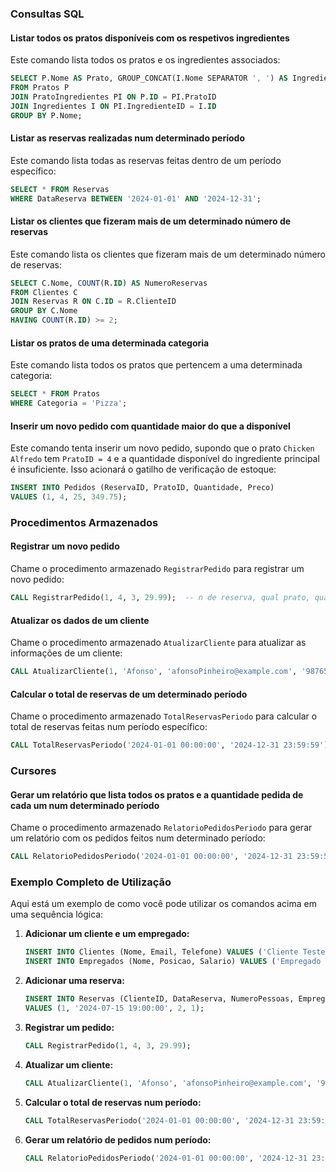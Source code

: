 ### Consultas SQL

#### Listar todos os pratos disponíveis com os respetivos ingredientes

Este comando lista todos os pratos e os ingredientes associados:

```sql
SELECT P.Nome AS Prato, GROUP_CONCAT(I.Nome SEPARATOR ', ') AS Ingredientes
FROM Pratos P
JOIN PratoIngredientes PI ON P.ID = PI.PratoID
JOIN Ingredientes I ON PI.IngredienteID = I.ID
GROUP BY P.Nome;
```

#### Listar as reservas realizadas num determinado período

Este comando lista todas as reservas feitas dentro de um período específico:

```sql
SELECT * FROM Reservas
WHERE DataReserva BETWEEN '2024-01-01' AND '2024-12-31';
```

#### Listar os clientes que fizeram mais de um determinado número de reservas

Este comando lista os clientes que fizeram mais de um determinado número de reservas:

```sql
SELECT C.Nome, COUNT(R.ID) AS NumeroReservas
FROM Clientes C
JOIN Reservas R ON C.ID = R.ClienteID
GROUP BY C.Nome
HAVING COUNT(R.ID) >= 2;
```

#### Listar os pratos de uma determinada categoria

Este comando lista todos os pratos que pertencem a uma determinada categoria:

```sql
SELECT * FROM Pratos
WHERE Categoria = 'Pizza';
```

#### Inserir um novo pedido com quantidade maior do que a disponível

Este comando tenta inserir um novo pedido, supondo que o prato `Chicken Alfredo` tem `PratoID = 4` e a quantidade disponível do ingrediente principal é insuficiente. Isso acionará o gatilho de verificação de estoque:

```sql
INSERT INTO Pedidos (ReservaID, PratoID, Quantidade, Preco)
VALUES (1, 4, 25, 349.75);
```

### Procedimentos Armazenados

#### Registrar um novo pedido

Chame o procedimento armazenado `RegistrarPedido` para registrar um novo pedido:

```sql
CALL RegistrarPedido(1, 4, 3, 29.99);  -- n de reserva, qual prato, quantos, preco
```

#### Atualizar os dados de um cliente

Chame o procedimento armazenado `AtualizarCliente` para atualizar as informações de um cliente:

```sql
CALL AtualizarCliente(1, 'Afonso', 'afonsoPinheiro@example.com', '987654321');
```

#### Calcular o total de reservas de um determinado período

Chame o procedimento armazenado `TotalReservasPeriodo` para calcular o total de reservas feitas num período específico:

```sql
CALL TotalReservasPeriodo('2024-01-01 00:00:00', '2024-12-31 23:59:59');
```

### Cursores

#### Gerar um relatório que lista todos os pratos e a quantidade pedida de cada um num determinado período

Chame o procedimento armazenado `RelatorioPedidosPeriodo` para gerar um relatório com os pedidos feitos num determinado período:

```sql
CALL RelatorioPedidosPeriodo('2024-01-01 00:00:00', '2024-12-31 23:59:59');
```

### Exemplo Completo de Utilização

Aqui está um exemplo de como você pode utilizar os comandos acima em uma sequência lógica:

1. **Adicionar um cliente e um empregado:**

    ```sql
    INSERT INTO Clientes (Nome, Email, Telefone) VALUES ('Cliente Teste', 'cliente@teste.com', '123456789');
    INSERT INTO Empregados (Nome, Posicao, Salario) VALUES ('Empregado Teste', 'Garçom', 2000.00);
    ```

2. **Adicionar uma reserva:**

    ```sql
    INSERT INTO Reservas (ClienteID, DataReserva, NumeroPessoas, EmpregadoID)
    VALUES (1, '2024-07-15 19:00:00', 2, 1);
    ```

3. **Registrar um pedido:**

    ```sql
    CALL RegistrarPedido(1, 4, 3, 29.99);
    ```

4. **Atualizar um cliente:**

    ```sql
    CALL AtualizarCliente(1, 'Afonso', 'afonsoPinheiro@example.com', '987654321');
    ```

5. **Calcular o total de reservas num período:**

    ```sql
    CALL TotalReservasPeriodo('2024-01-01 00:00:00', '2024-12-31 23:59:59');
    ```

6. **Gerar um relatório de pedidos num período:**

    ```sql
    CALL RelatorioPedidosPeriodo('2024-01-01 00:00:00', '2024-12-31 23:59:59');
    ```
